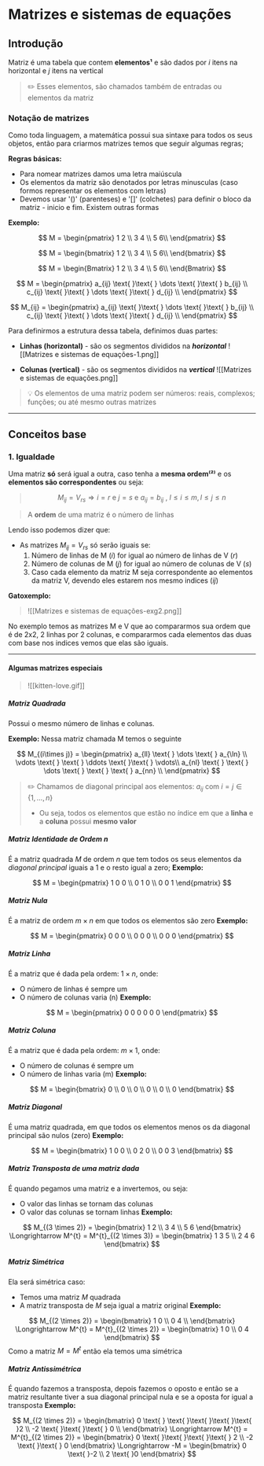 # Matrizes e sistemas de equações

## Introdução

Matriz é uma tabela que contem **elementos¹** e são dados por $i$ itens na horizontal e $j$ itens na vertical  

> ✏️ Esses elementos, são chamados também de entradas ou elementos da matriz

### Notação de matrizes

Como toda linguagem, a matemática possui sua sintaxe para todos os seus objetos, então para criarmos matrizes temos que seguir algumas regras;

**Regras básicas:**
- Para nomear matrizes damos uma letra maiúscula
- Os elementos da matriz são denotados por letras minusculas (caso formos representar os elementos com letras)
- Devemos usar '()' (parenteses) e '[]' (colchetes) para definir o bloco da matriz - inicio e fim. Existem outras formas

**Exemplo:** 

$$
M =  
\begin{pmatrix}
1 2 \\
3 4 \\
5 6\\
\end{pmatrix}
$$

$$
M =  
\begin{bmatrix}
1 2 \\
3 4 \\
5 6\\
\end{bmatrix}
$$

$$
M =  
\begin{Bmatrix}
1 2 \\
3 4 \\
5 6\\
\end{Bmatrix}
$$

$$
M =  
\begin{pmatrix}
a_{ij} \text{  }\text{ } \dots \text{  }\text{ } b_{ij} \\
c_{ij} \text{  }\text{ } \dots \text{  }\text{ } d_{ij}  \\
\end{pmatrix}
$$

$$
M_{ij} =  
\begin{pmatrix}
a_{ij} \text{  }\text{ } \dots \text{  }\text{ } b_{ij} \\
c_{ij} \text{  }\text{ } \dots \text{  }\text{ } d_{ij}  \\
\end{pmatrix}
$$

Para definirmos a estrutura dessa tabela, definimos duas partes:
- **Linhas (horizontal)** - são os segmentos divididos na ***horizontal***
![[Matrizes e sistemas de equações-1.png]]

- **Colunas (vertical)** - são os segmentos divididos na ***vertical***
![[Matrizes e sistemas de equações.png]]


> 💡 Os elementos de uma matriz podem ser números: reais, complexos; funções; ou até mesmo outras matrizes


---

## Conceitos base

### 1. Igualdade
Uma matriz **só** será igual a outra, caso tenha a **mesma ordem⁽²⁾** e os **elementos são correspondentes** ou seja:

> $$
 M_{ij} = V_{rs} \Rightarrow i = r \text{ e } j = s \text{ e } a_{ij} = b_{ij} \text{ , }  l \leq i \leq m, l \leq j \leq n 
$$

> A **ordem** de uma matriz é o número de linhas 

Lendo isso podemos dizer que: 
- As matrizes $M_{ij} = V_{rs}$ só serão iguais se:
	1. Número de linhas de M ($i$) for igual ao número de linhas de V ($r$)
	2. Número de colunas de M ($j$) for igual ao número de colunas de V ($s$)
	3. Caso cada elemento da matriz M seja correspondente ao elementos da matriz V, devendo eles estarem nos mesmo indices ($ij$) 
	
**Gatoxemplo:**
> ![[Matrizes e sistemas de equações-exg2.png]]

No exemplo temos as matrizes M e V que ao compararmos sua ordem que é de 2x2, 2 linhas por 2 colunas, e compararmos cada elementos das duas com base nos indices vemos que elas são iguais.

---

#### Algumas matrizes especiais
>![[kitten-love.gif]]

##### Matriz Quadrada
Possui o mesmo número de linhas e colunas.

**Exemplo:**
Nessa matriz chamada M temos o seguinte

$$
M_{(i\times j)} =  
\begin{pmatrix}
a_{ll} \text{ } \dots \text{  } a_{\ln} \\
\vdots \text{ } \text{ } \ddots \text{ }\text{ } \vdots\\
a_{nl} \text{ } \text{ } \dots \text{ }  \text{  } \text{ } a_{nn} \\
\end{pmatrix}
$$

> ✏️ Chamamos de diagonal principal aos elementos: 
> $a_{ij}$ com $i=j \in \{1,\dots, n\}$ 
> - Ou seja, todos os elementos que estão no índice em que a **linha** e a **coluna** possui **mesmo valor**

##### Matriz Identidade de Ordem $n$
É a matriz quadrada $M$ de ordem $n$ que tem todos os seus elementos da *diagonal principal* iguais a 1 e o resto igual a zero;
**Exemplo:**

$$
M =  
\begin{pmatrix}
1 0 0 \\
0 1 0 \\
0 0 1 
\end{pmatrix}
$$

##### Matriz Nula
É a matriz de ordem $m \times n$ em que todos os elementos são zero
**Exemplo:**

$$
M =  
\begin{pmatrix}
0 0 0 \\
0 0 0 \\
0 0 0 
\end{pmatrix}
$$

##### Matriz Linha 
É a matriz que é dada pela ordem: $1 \times n$, onde:
- O número de linhas é sempre um
- O número de colunas varia (n)
**Exemplo:**
  
$$
M =  
\begin{pmatrix}
0 0 0 0 0 0 
\end{pmatrix}
$$
##### Matriz Coluna 
É a matriz que é dada pela ordem: $m \times 1$, onde:
- O número de colunas é sempre um
- O número de linhas varia (m)
**Exemplo:**
  
$$
M =  
\begin{bmatrix}
0  \\
0  \\
0  \\
0  \\
0  \\
0 
\end{bmatrix}
$$

##### Matriz Diagonal
É uma matriz quadrada, em que todos os elementos menos os da diagonal principal são nulos (zero)
**Exemplo:**

$$
M =  
\begin{bmatrix}
1 0 0 \\
0 2 0 \\
0 0 3 
\end{bmatrix}
$$

##### Matriz Transposta de uma matriz dada
É quando pegamos uma matriz e a invertemos, ou seja:
- O valor das linhas se tornam das colunas
- O valor das colunas se tornam linhas
**Exemplo:**
  
$$
M_{(3 \times 2)} =  
\begin{bmatrix}
1 2  \\
3 4  \\
5 6  
\end{bmatrix} \Longrightarrow M^{t} = M^{t}_{(2 \times 3)} =
\begin{bmatrix}
1 3 5 \\
2 4 6
\end{bmatrix}
$$

##### Matriz Simétrica
Ela será simétrica caso:
- Temos uma matriz $M$ quadrada
- A matriz transposta de $M$ seja igual a matriz original
**Exemplo:**
  
$$
M_{(2 \times 2)} =  
\begin{bmatrix}
1 0  \\
0 4  \\  
\end{bmatrix} \Longrightarrow M^{t} = M^{t}_{(2 \times 2)} =
\begin{bmatrix}
1 0 \\
0 4
\end{bmatrix}
$$
Como a matriz $M = M^{t}$ então ela temos uma simétrica

##### Matriz Antissimétrica
É quando fazemos a transposta, depois fazemos o oposto e então se a matriz resultante tiver a sua diagonal principal nula e se a oposta for igual a transposta
**Exemplo:**

$$
M_{(2 \times 2)} =  
\begin{bmatrix}
 0 \text{  } \text{  }\text{ }\text{  }\text{  }2  \\
-2 \text{  }\text{  }\text{  } 0   \\  
\end{bmatrix} \Longrightarrow M^{t} = M^{t}_{(2 \times 2)} =
\begin{bmatrix}
 0 \text{  }\text{  }\text{  }\text{  } 2 \\
-2 \text{  }\text{  } 0 
\end{bmatrix} \Longrightarrow -M =
\begin{bmatrix}
0 \text{  }-2 \\
2 \text{  }0 
\end{bmatrix}
$$
